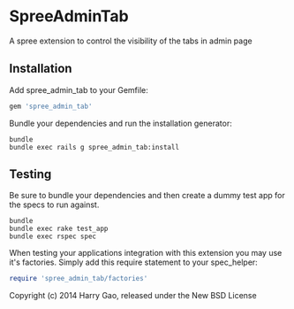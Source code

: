 SpreeAdminTab
=============

A spree extension to control the visibility of the tabs in admin page

Installation
------------

Add spree_admin_tab to your Gemfile:

```ruby
gem 'spree_admin_tab'
```

Bundle your dependencies and run the installation generator:

```shell
bundle
bundle exec rails g spree_admin_tab:install
```

Testing
-------

Be sure to bundle your dependencies and then create a dummy test app for the specs to run against.

```shell
bundle
bundle exec rake test_app
bundle exec rspec spec
```

When testing your applications integration with this extension you may use it's factories.
Simply add this require statement to your spec_helper:

```ruby
require 'spree_admin_tab/factories'
```

Copyright (c) 2014 Harry Gao, released under the New BSD License
